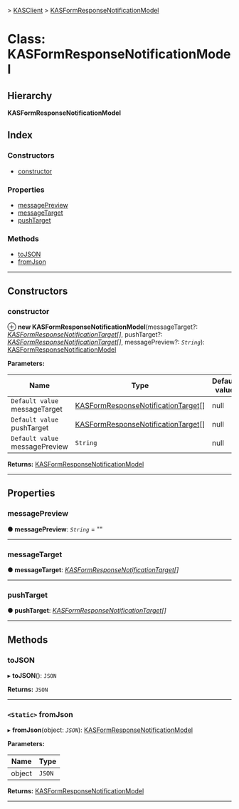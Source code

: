 [](../README.md) > [KASClient](../modules/kasclient.md) > [KASFormResponseNotificationModel](../classes/kasclient.kasformresponsenotificationmodel.md)

# Class: KASFormResponseNotificationModel

## Hierarchy

**KASFormResponseNotificationModel**

## Index

### Constructors

* [constructor](kasclient.kasformresponsenotificationmodel.md#constructor)


### Properties

* [messagePreview](kasclient.kasformresponsenotificationmodel.md#messagepreview)
* [messageTarget](kasclient.kasformresponsenotificationmodel.md#messagetarget)
* [pushTarget](kasclient.kasformresponsenotificationmodel.md#pushtarget)


### Methods

* [toJSON](kasclient.kasformresponsenotificationmodel.md#tojson)
* [fromJson](kasclient.kasformresponsenotificationmodel.md#fromjson)



---

## Constructors

<a id="constructor"></a>

###  constructor

⊕ **new KASFormResponseNotificationModel**(messageTarget?: *[KASFormResponseNotificationTarget](../enums/kasclient.kasformresponsenotificationtarget.md)[]*, pushTarget?: *[KASFormResponseNotificationTarget](../enums/kasclient.kasformresponsenotificationtarget.md)[]*, messagePreview?: *`String`*): [KASFormResponseNotificationModel](kasclient.kasformresponsenotificationmodel.md)

**Parameters:**

| Name | Type | Default value |
| ------ | ------ | ------ |
| `Default value` messageTarget | [KASFormResponseNotificationTarget](../enums/kasclient.kasformresponsenotificationtarget.md)[] |  null |
| `Default value` pushTarget | [KASFormResponseNotificationTarget](../enums/kasclient.kasformresponsenotificationtarget.md)[] |  null |
| `Default value` messagePreview | `String` |  null |

**Returns:** [KASFormResponseNotificationModel](kasclient.kasformresponsenotificationmodel.md)

___

## Properties

<a id="messagepreview"></a>

###  messagePreview

**● messagePreview**: *`String`* = ""

___
<a id="messagetarget"></a>

###  messageTarget

**● messageTarget**: *[KASFormResponseNotificationTarget](../enums/kasclient.kasformresponsenotificationtarget.md)[]*

___
<a id="pushtarget"></a>

###  pushTarget

**● pushTarget**: *[KASFormResponseNotificationTarget](../enums/kasclient.kasformresponsenotificationtarget.md)[]*

___

## Methods

<a id="tojson"></a>

###  toJSON

▸ **toJSON**(): `JSON`

**Returns:** `JSON`

___
<a id="fromjson"></a>

### `<Static>` fromJson

▸ **fromJson**(object: *`JSON`*): [KASFormResponseNotificationModel](kasclient.kasformresponsenotificationmodel.md)

**Parameters:**

| Name | Type |
| ------ | ------ |
| object | `JSON` |

**Returns:** [KASFormResponseNotificationModel](kasclient.kasformresponsenotificationmodel.md)

___


